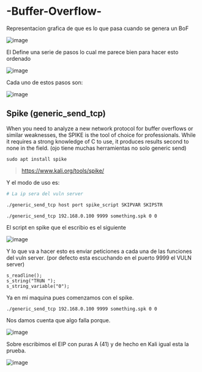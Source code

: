 # -Buffer-Overflow-

Representacion grafica de que es lo que pasa cuando se genera un BoF

![image](https://github.com/gecr07/-Buffer-Overflow-/assets/63270579/98bf083c-df68-4159-be95-a1fa29715c99)


El Define una serie de pasos lo cual me parece bien para hacer esto ordenado

![image](https://github.com/gecr07/-Buffer-Overflow-/assets/63270579/b06f1f2e-9796-4e70-a11f-fa9542521428)

Cada uno de estos pasos son:

![image](https://github.com/gecr07/-Buffer-Overflow-/assets/63270579/3ae16b52-ff6b-4fdc-97a0-40dc66449f43)


## Spike (generic_send_tcp)

When you need to analyze a new network protocol for buffer overflows or similar weaknesses, the SPIKE is the tool of choice for professionals. While it requires a strong knowledge of C to use, it produces results second to none in the field. (ojo tiene muchas herramientas no solo generic send)

```
sudo apt install spike
```
> https://www.kali.org/tools/spike/

Y el modo de uso es:

```bash
# La ip sera del vuln server

./generic_send_tcp host port spike_script SKIPVAR SKIPSTR

./generic_send_tcp 192.168.0.100 9999 something.spk 0 0

```

El script en spike que el escribio es el siguiente 

![image](https://github.com/gecr07/-Buffer-Overflow-/assets/63270579/bbafb67f-1e2e-42c1-bce9-c1e62fb56a50)

Y lo que va a hacer esto es enviar peticiones a cada una de las  funciones del vuln server. (por defecto esta escuchando en el puerto 9999 el VULN server)

```
s_readline();
s_string("TRUN ");
s_string_variable("0");

```

Ya en mi maquina pues comenzamos con el spike.

```
./generic_send_tcp 192.168.0.100 9999 something.spk 0 0

```

Nos damos cuenta que algo falla porque.

![image](https://github.com/gecr07/-Buffer-Overflow-/assets/63270579/5f0aaf08-750b-480b-bd24-fc29ea0a3def)

Sobre escribimos el EIP con puras A (41) y de hecho en Kali igual esta la prueba.

![image](https://github.com/gecr07/-Buffer-Overflow-/assets/63270579/aa415ef2-62a9-4886-ae6b-a982e017184e)


















